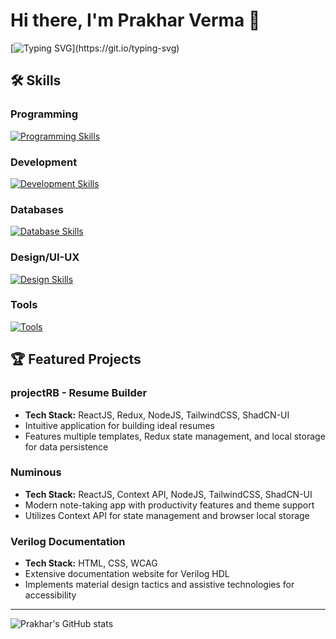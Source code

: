 # Hi there, I'm Prakhar Verma 👋

[![Typing SVG](https://readme-typing-svg.herokuapp.com?font=Fira+Code&pause=1000&width=435&lines=Welcome+to+my+codespace!)](https://git.io/typing-svg)

## 🛠️ Skills

### Programming

[![Programming Skills](https://skillicons.dev/icons?i=js,ts,go,c,cpp&theme=light)](https://github.com/pro-khar)

### Development

[![Development Skills](https://skillicons.dev/icons?i=react,redux,nodejs,tailwind,nextjs,supabase&theme=dark)](https://github.com/pro-khar)

### Databases

[![Database Skills](https://skillicons.dev/icons?i=mysql,mongodb&theme=light)](https://github.com/pro-khar)

### Design/UI-UX

[![Design Skills](https://skillicons.dev/icons?i=figma,xd,illustrator,photoshop&theme=light)](https://github.com/pro-khar)

### Tools

[![Tools](https://skillicons.dev/icons?i=linux,bash,git,github&theme=light)](https://github.com/pro-khar)

## 🏆 Featured Projects

### projectRB - Resume Builder

- **Tech Stack:** ReactJS, Redux, NodeJS, TailwindCSS, ShadCN-UI
- Intuitive application for building ideal resumes
- Features multiple templates, Redux state management, and local storage for data persistence

### Numinous

- **Tech Stack:** ReactJS, Context API, NodeJS, TailwindCSS, ShadCN-UI
- Modern note-taking app with productivity features and theme support
- Utilizes Context API for state management and browser local storage

### Verilog Documentation

- **Tech Stack:** HTML, CSS, WCAG
- Extensive documentation website for Verilog HDL
- Implements material design tactics and assistive technologies for accessibility

---

![Prakhar's GitHub stats](https://github-readme-stats.vercel.app/api?username=pro-khar&show_icons=true&theme=radical)
